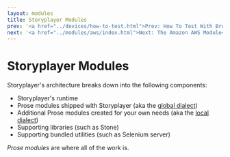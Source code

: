 ```yaml
---
layout: modules
title: Storyplayer Modules
prev: '<a href="../devices/how-to-test.html">Prev: How To Test With Browsers And Devices</a>'
next: '<a href="../modules/aws/index.html">Next: The Amazon AWS Module</a>'
---
```


# Storyplayer Modules

Storyplayer's architecture breaks down into the following components:

* Storyplayer's runtime
* Prose modules shipped with Storyplayer (aka the [global dialect](../prose/global-dialect.html))
* Additional Prose modules created for your own needs (aka the [local dialect](../prose/local-dialect.html))
* Supporting libraries (such as Stone)
* Supporting bundled utilities (such as Selenium server)

_Prose modules_ are where all of the work is.